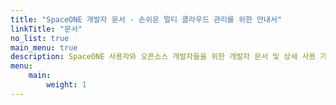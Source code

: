 ```yaml
---
title: "SpaceONE 개발자 문서 - 손쉬운 멀티 클라우드 관리를 위한 안내서"
linkTitle: "문서"
no_list: true
main_menu: true
description: SpaceONE 사용자와 오픈소스 개발자들을 위한 개발자 문서 및 상세 사용 가이드 페이지입니다.
menu:
    main:
        weight: 1
---
```

